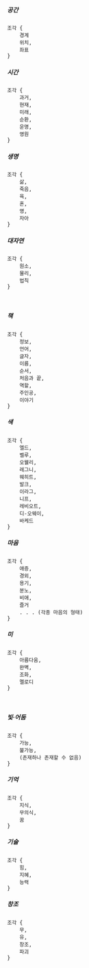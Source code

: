 ##### 공간
    조각 {
        경계
        위치,
        좌표
    }
##### 시간
    조각 {
        과거,
        현재,
        미래,
        순환,
        운명,
        영원
    }
##### 생명
    조각 {
        삶,
        죽음,
        육,
        혼,
        영,
        자아
    } 
##### 대자연
    조각 {
        원소,
        물리,
        법칙
    }
​
##### 책
    조각 {
        정보,
        언어,
        글자,
        이름,
        순서,
        처음과 끝,
        역할,
        주인공,
        이야기
    }
##### 색
    조각 {
        엘드,
        벨루,
        오웰리,
        레그니,
        웨히트,
        발크,
        이라그,
        니프,
        레비오트,
        디-오웨이,
        바케드
    }
##### 마음
    조각 {
        애증,
        경외,
        용기,
        분노,
        비애,
        즐거
        . . . (각종 마음의 형태)
    }
##### 미
    조각 {
        아름다움,
        완벽,
        조화,
        멜로디
    }
​
##### 빛·어둠
    조각 {
        가능,
        불가능,
        (존재하나 존재할 수 없음)
    }
##### 기억
    조각 {
        지식,
        무의식,
        꿈
    }
##### 기술
    조각 {
        힘,
        지혜,
        능력
    }
##### 창조
    조각 {
        무,
        유,
        창조,
        파괴
    }